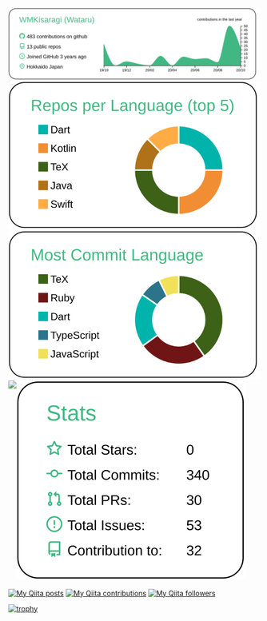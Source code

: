 [![](https://raw.githubusercontent.com/WMKisaragi/WMKisaragi/master/profile-summary-card-output/vue/0-profile-details.svg)](https://github.com/vn7n24fzkq/github-profile-summary-cards)
[![](https://raw.githubusercontent.com/WMKisaragi/WMKisaragi/master/profile-summary-card-output/vue/1-repos-per-language.svg)](https://github.com/vn7n24fzkq/github-profile-summary-cards)
[![](https://raw.githubusercontent.com/WMKisaragi/WMKisaragi/master/profile-summary-card-output/vue/2-most-commit-language.svg)](https://github.com/vn7n24fzkq/github-profile-summary-cards)
[![](https://raw.githubusercontent.com/WMKisaragi/WMKisaragi/master/profile-summary-card-output/vue/3-stats.svg)](https://github.com/vn7n24fzkq/github-profile-summary-cards)
<img align="left" src="https://github-readme-stats.vercel.app/api?username=WMkisaragi&count_private=true&show_icons=true&title_color=000000&icon_color=000000" />

[![My Qiita posts](https://qiita-badge.apiapi.app/s/wmkisaragi/posts.svg)](http://qiita.com/wmkisaragi)
[![My Qiita contributions](https://qiita-badge.apiapi.app/s/wmkisaragi/contributions.svg)](http://qiita.com/wmkisaragi)
[![My Qiita followers](https://qiita-badge.apiapi.app/s/wmkisaragi/followers.svg)](http://qiita.com/wmkisaragi)

[![trophy](https://github-profile-trophy.vercel.app/?username=WMKisaragi)](https://github.com/ryo-ma/github-profile-trophy)

<!--
**WMKisaragi/WMkisaragi** is a ✨ _special_ ✨ repository because its `README.md` (this file) appears on your GitHub profile.

Here are some ideas to get you started:

- 🔭 I’m currently working on ...
- 🌱 I’m currently learning ...
- 👯 I’m looking to collaborate on ...
- 🤔 I’m looking for help with ...
- 💬 Ask me about ...
- 📫 How to reach me: ...
- 😄 Pronouns: ...
- ⚡ Fun fact: ...
-->

